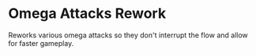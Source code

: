# Omega Attacks Rework
Reworks various omega attacks so they don't interrupt the flow and allow for faster gameplay.

